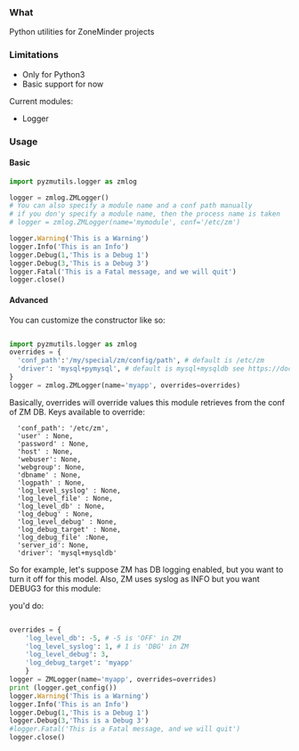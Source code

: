 ### What

Python utilities for ZoneMinder projects

### Limitations
* Only for Python3
* Basic support for now

Current modules:
* Logger

### Usage

#### Basic
```python
import pyzmutils.logger as zmlog

logger = zmlog.ZMLogger()
# You can also specify a module name and a conf path manually
# if you don'y specify a module name, then the process name is taken
# logger = zmlog.ZMLogger(name='mymodule', conf='/etc/zm')

logger.Warning('This is a Warning')
logger.Info('This is an Info')
logger.Debug(1,'This is a Debug 1')
logger.Debug(3,'This is a Debug 3')
logger.Fatal('This is a Fatal message, and we will quit')
logger.close()
```

#### Advanced

You can customize the constructor like so:

```python

import pyzmutils.logger as zmlog
overrides = {
  'conf_path':'/my/special/zm/config/path', # default is /etc/zm
  'driver': 'mysql+pymysql', # default is mysql+mysqldb see https://docs.sqlalchemy.org/en/13/dialects/mysql.html
}
logger = zmlog.ZMLogger(name='myapp', overrides=overrides)
```

Basically, overrides will override values this module retrieves from the conf of ZM DB. Keys available to override:

```
  'conf_path': '/etc/zm',
  'user' : None,
  'password' : None,
  'host' : None,
  'webuser': None,
  'webgroup': None,
  'dbname' : None,
  'logpath' : None,
  'log_level_syslog' : None,
  'log_level_file' : None,
  'log_level_db' : None,
  'log_debug' : None,
  'log_level_debug' : None,
  'log_debug_target' : None,
  'log_debug_file' :None,
  'server_id': None,
  'driver': 'mysql+mysqldb'
```

So for example, let's suppose ZM has DB logging enabled, but you want to turn it off for this model. Also, ZM uses syslog as INFO but you want DEBUG3 for this module:

you'd do:

```python

overrides = {
    'log_level_db': -5, # -5 is 'OFF' in ZM
    'log_level_syslog': 1, # 1 is 'DBG' in ZM
    'log_level_debug': 3,
    'log_debug_target': 'myapp'
    }
logger = ZMLogger(name='myapp', overrides=overrides)
print (logger.get_config())
logger.Warning('This is a Warning')
logger.Info('This is an Info')
logger.Debug(1,'This is a Debug 1')
logger.Debug(3,'This is a Debug 3')
#logger.Fatal('This is a Fatal message, and we will quit')
logger.close()

```
